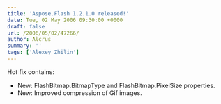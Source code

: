 ```yaml
---
title: 'Aspose.Flash 1.2.1.0 released!'
date: Tue, 02 May 2006 09:30:00 +0000
draft: false
url: /2006/05/02/47266/
author: Alcrus
summary: ''
tags: ['Alexey Zhilin']
---
```


Hot fix contains:  

*   New: FlashBitmap.BitmapType and FlashBitmap.PixelSize properties.
*   New: Improved compression of Gif images.







